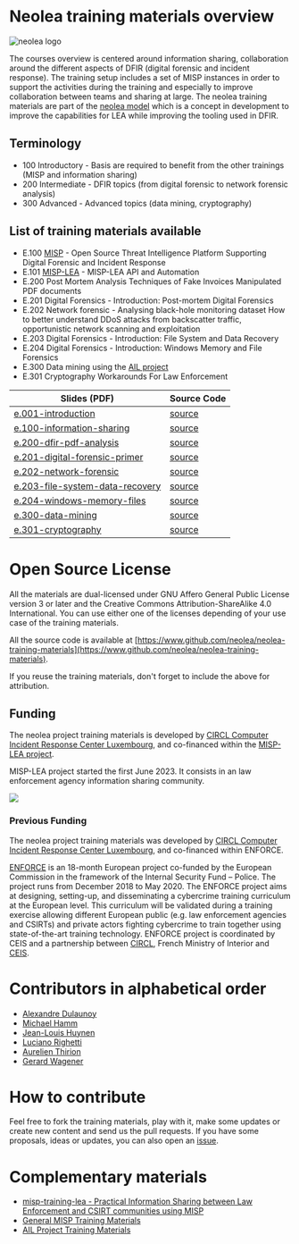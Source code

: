 # Neolea training materials overview

![neolea logo](https://raw.githubusercontent.com/neolea/neolea-training-materials/master/images/neolea-small.png)

The courses overview is centered around information sharing, collaboration around the different aspects of DFIR (digital forensic and incident response). The training setup includes a set of MISP instances in order to support the activities during the training and especially to improve collaboration between teams and sharing at large. The neolea training materials are part of the [neolea model](methodology.md) which is a concept in development to improve the capabilities for LEA while improving the tooling used in DFIR.

## Terminology

- 100 Introductory - Basis are required to benefit from the other trainings (MISP and information sharing)
- 200 Intermediate - DFIR topics (from digital forensic to network forensic analysis)
- 300 Advanced - Advanced topics (data mining, cryptography)

## List of training materials available

- E.100 [MISP](https://www.misp-project.org/) - Open Source Threat Intelligence Platform Supporting Digital Forensic and Incident Response
- E.101 [MISP-LEA](https://www.misp-lea.org/) - MISP-LEA API and Automation
- E.200 Post Mortem Analysis Techniques of Fake Invoices Manipulated PDF documents
- E.201 Digital Forensics - Introduction: Post-mortem Digital Forensics
- E.202 Network forensic - Analysing black-hole monitoring dataset How to better understand DDoS attacks from backscatter traffic, opportunistic network scanning and exploitation
- E.203 Digital Forensics - Introduction: File System and Data Recovery
- E.204 Digital Forensics - Introduction: Windows Memory and File Forensics
- E.300 Data mining using the [AIL project](https://www.github.com/ail-project)
- E.301 Cryptography Workarounds For Law Enforcement

| Slides (PDF) | Source Code |
| ------------ | ----------- |
| [e.001-introduction](https://github.com/neolea/neolea-training-materials/blob/master/output/e.001-introduction.pdf) | [source](https://github.com/neolea/neolea-training-materials/tree/master/e.001-introduction) |
| [e.100-information-sharing](https://github.com/neolea/neolea-training-materials/blob/master/output/e.100-information-sharing.pdf) | [source](https://github.com/neolea/neolea-training-materials/tree/master/e.100-information-sharing) |
| [e.200-dfir-pdf-analysis](https://github.com/neolea/neolea-training-materials/blob/master/output/e.200-dfir-pdf-analysis.pdf) | [source](https://github.com/neolea/neolea-training-materials/tree/master/e.200-dfir-pdf-analysis) |
| [e.201-digital-forensic-primer](https://github.com/neolea/neolea-training-materials/blob/master/output/e.201-digital-forensic-primer.pdf) | [source](https://github.com/neolea/neolea-training-materials/tree/master/e.201-digital-forensic-primer) |
| [e.202-network-forensic](https://github.com/neolea/neolea-training-materials/blob/master/output/e.202-network-forensic.pdf) | [source](https://github.com/neolea/neolea-training-materials/tree/master/e.202-network-forensic) |
| [e.203-file-system-data-recovery](https://github.com/neolea/neolea-training-materials/blob/master/output/e.203-file-system-data-recovery.pdf) | [source](https://github.com/neolea/neolea-training-materials/tree/master/e.203-file-system-data-recovery) |
| [e.204-windows-memory-files](https://github.com/neolea/neolea-training-materials/blob/master/output/e.204-windows-memory-files.pdf) | [source](https://github.com/neolea/neolea-training-materials/tree/master/e.204-windows-memory-files) |
| [e.300-data-mining](https://github.com/neolea/neolea-training-materials/blob/master/output/e.300-data-mining.pdf) | [source](https://github.com/neolea/neolea-training-materials/tree/master/e.300-data-mining) |
| [e.301-cryptography](https://github.com/neolea/neolea-training-materials/blob/master/output/e.301-cryptography.pdf) | [source](https://github.com/neolea/neolea-training-materials/tree/master/e.301-cryptography) |

# Open Source License

All the materials are dual-licensed under GNU Affero General Public License version 3 or later and the Creative Commons Attribution-ShareAlike 4.0 International. You can use either one of the licenses depending of your use case of the training materials.

All the source code is available at [https://www.github.com/neolea/neolea-training-materials](https://www.github.com/neolea/neolea-training-materials).

If you reuse the training materials, don't forget to include the above for attribution.

## Funding

The neolea project training materials is developed by [CIRCL Computer Incident Response Center Luxembourg](https://www.circl.lu/), and co-financed within the [MISP-LEA project](https://www.misp-lea.org/).

MISP-LEA project started the first June 2023. It consists in an law enforcement agency information sharing community. 

![](https://www.misp-lea.org/assets/img/eu_funded_en.jpg)

### Previous Funding

The neolea project training materials was developed by [CIRCL Computer Incident Response Center Luxembourg](https://www.circl.lu/), and co-financed within ENFORCE.

[ENFORCE](https://ceis.eu/en/cyber-ceis-coordinator-of-the-enforce-project-co-organizes-a-cybercrime-training-with-the-luxembourgian-circl-and-the-french-national-police/) is an 18-month European project co-funded by the European Commission in the framework of the Internal Security Fund – Police. The project runs from December 2018 to May 2020. The ENFORCE project aims at designing, setting-up, and disseminating a cybercrime training curriculum at the European level. This curriculum will be validated during a training exercise allowing different European public (e.g. law enforcement agencies and CSIRTs) and private actors fighting cybercrime to train together using state-of-the-art training technology. ENFORCE project is coordinated by CEIS and a partnership between [CIRCL](https://www.circl.lu/), French Ministry of Interior and [CEIS](https://ceis.eu/).


# Contributors in alphabetical order

- [Alexandre Dulaunoy](https://github.com/adulau)
- [Michael Hamm](https://github.com/michael-hamm)
- [Jean-Louis Huynen](https://github.com/gallypette)
- [Luciano Righetti](https://github.com/righel)
- [Aurelien Thirion](https://github.com/terrtia)
- [Gerard Wagener](https://github.com/haegardev)

# How to contribute

Feel free to fork the training materials, play with it, make some updates or create new content and send us the pull requests. If you have some proposals, ideas or updates, you can also open an [issue](https://github.com/neolea/neolea-training-materials/issues).

# Complementary materials

- [misp-training-lea - Practical Information Sharing between Law Enforcement and CSIRT communities using MISP](https://github.com/MISP/misp-training-lea)
- [General MISP Training Materials](https://github.com/MISP/misp-training)
- [AIL Project Training Materials](https://github.com/ail-project/ail-training)
